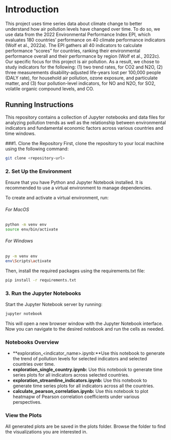 # Introduction

This project uses time series data about climate change to better understand how air pollution levels have changed over time. To do so, we use data from the 2022 Environmental Performance Index EPI, which evaluates 180 countries’ performance on 40 climate performance indicators (Wolf et al., 2022a). The EPI gathers all 40 indicators to calculate performance “scores” for countries, ranking their environmental performance overall and their performance by region (Wolf et al., 2022c). Our specific focus for this project is air pollution. As a result, we chose to study indicators for the following: (1) two trend rates, for CO2 and N2O, (2) three measurements disability-adjusted life-years lost per 100,000 people (DALY rate), for household air pollution, ozone exposure, and particulate matter, and (3) four pollution-level indicators, for NO and N2O, for SO2, volatile organic compound levels, and CO. 

## Running Instructions

This repository contains a collection of Jupyter notebooks and data files for analyzing pollution trends as well as the relationship between environmental indicators and fundamental economic factors across various countries and time windows. 

###1. Clone the Repository
First, clone the repository to your local machine using the following command:

```bash
git clone <repository-url>
```

### 2. Set Up the Environment
Ensure that you have Python and Jupyter Notebook installed. It is recommended to use a virtual environment to manage dependencies. 

To create and activate a virtual environment, run:
###### For MacOS
```bash
python -m venv env
source env/bin/activate
```

###### For Windows
```bash
py -m venv env
env\Scripts\activate
```

Then, install the required packages using the requirements.txt file:

```bash
pip install -r requirements.txt
```

### 3. Run the Jupyter Notebooks
Start the Jupyter Notebook server by running:

```bash
jupyter notebook
```

This will open a new browser window with the Jupyter Notebook interface. Now you can navigate to the desired notebook and run the cells as needed.




### Notebooks Overview
- **exploration_<indicator_name>.ipynb:**Use this notebook to generate the trend of pollution levels for selected indicators and selected countries over time.    
- **exploration_single_country.ipynb:** Use this notebook to generate time series plots for all indicators across selected countries.  
- **exploration_streamline_indicators.ipynb:** Use this notebook to generate time series plots for all indicators across all the countries.  
- **calculate_pearson_correlation.ipynb:** Use this notebook to plot heatmapw of Pearson correlation coefficients under various perspectives.

### View the Plots  
All generated plots are be saved in the plots folder. Browse the folder to find the visualizations you are interested in.